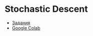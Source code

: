 # Stochastic Descent

- [Задания](https://mathdep.itmo.ru/wp-content/uploads/2022/03/lab_2_optimization.pdf)
- [Google Colab](https://colab.research.google.com/drive/1Zr8arIPMA6tGJ8AMRaUqKxqFKIJQWkpj?usp=sharing#scrollTo=1WIdDjA3wv4p)
